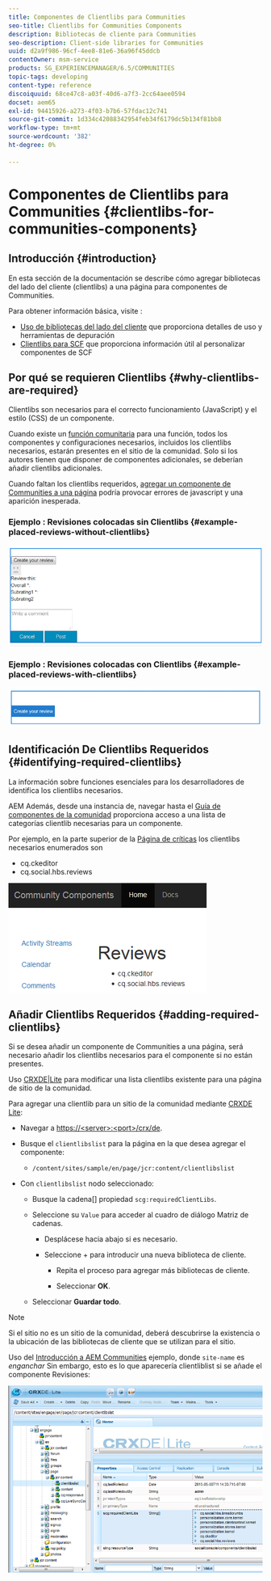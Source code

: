 ```yaml
---
title: Componentes de Clientlibs para Communities
seo-title: Clientlibs for Communities Components
description: Bibliotecas de cliente para Communities
seo-description: Client-side libraries for Communities
uuid: d2a9f986-96cf-4ee8-81e6-36a96f45ddcb
contentOwner: msm-service
products: SG_EXPERIENCEMANAGER/6.5/COMMUNITIES
topic-tags: developing
content-type: reference
discoiquuid: 68ce47c8-a03f-40d6-a7f3-2cc64aee0594
docset: aem65
exl-id: 94415926-a273-4f03-b7b6-57fdac12c741
source-git-commit: 1d334c42088342954feb34f6179dc5b134f81bb8
workflow-type: tm+mt
source-wordcount: '382'
ht-degree: 0%

---
```


# Componentes de Clientlibs para Communities {#clientlibs-for-communities-components}

## Introducción {#introduction}

En esta sección de la documentación se describe cómo agregar bibliotecas del lado del cliente (clientlibs) a una página para componentes de Communities.

Para obtener información básica, visite :

* [Uso de bibliotecas del lado del cliente](/help/sites-developing/clientlibs.md) que proporciona detalles de uso y herramientas de depuración
* [Clientlibs para SCF](/help/communities/client-customize.md#clientlibs) que proporciona información útil al personalizar componentes de SCF


## Por qué se requieren Clientlibs {#why-clientlibs-are-required}

Clientlibs son necesarios para el correcto funcionamiento (JavaScript) y el estilo (CSS) de un componente.

Cuando existe un [función comunitaria](/help/communities/functions.md) para una función, todos los componentes y configuraciones necesarios, incluidos los clientlibs necesarios, estarán presentes en el sitio de la comunidad. Solo si los autores tienen que disponer de componentes adicionales, se deberían añadir clientlibs adicionales.

Cuando faltan los clientlibs requeridos, [agregar un componente de Communities a una página](/help/communities/author-communities.md) podría provocar errores de javascript y una aparición inesperada.

### Ejemplo : Revisiones colocadas sin Clientlibs {#example-placed-reviews-without-clientlibs}

![placement-review](assets/placed-reviews.png)

### Ejemplo : Revisiones colocadas con Clientlibs {#example-placed-reviews-with-clientlibs}

![review-clientlibs](assets/reviews-clientlibs.png)

## Identificación De Clientlibs Requeridos {#identifying-required-clientlibs}

La información sobre funciones esenciales para los desarrolladores de identifica los clientlibs necesarios.

AEM Además, desde una instancia de, navegar hasta el [Guía de componentes de la comunidad](/help/communities/components-guide.md) proporciona acceso a una lista de categorías clientlib necesarias para un componente.

Por ejemplo, en la parte superior de la [Página de críticas](https://localhost:4502/content/community-components/en/reviews.html) los clientlibs necesarios enumerados son

* cq.ckeditor
* cq.social.hbs.reviews

![clientlibs-review](assets/clientlibs-reviews.png)

## Añadir Clientlibs Requeridos {#adding-required-clientlibs}

Si se desea añadir un componente de Communities a una página, será necesario añadir los clientlibs necesarios para el componente si no están presentes.

Uso [CRXDE|Lite](#using-crxde-lite) para modificar una lista clientlibs existente para una página de sitio de la comunidad.

Para agregar una clientlib para un sitio de la comunidad mediante [CRXDE Lite](/help/sites-developing/developing-with-crxde-lite.md):

* Navegar a [https://&lt;server>:&lt;port>/crx/de](https://localhost:4502/crx/de).
* Busque el `clientlibslist` para la página en la que desea agregar el componente:

   * `/content/sites/sample/en/page/jcr:content/clientlibslist`

* Con `clientlibslist` nodo seleccionado:

   * Busque la cadena[] propiedad `scg:requiredClientLibs`.
   * Seleccione su `Value` para acceder al cuadro de diálogo Matriz de cadenas.

      * Desplácese hacia abajo si es necesario.
      * Seleccione + para introducir una nueva biblioteca de cliente.

         * Repita el proceso para agregar más bibliotecas de cliente.

         * Seleccionar **OK**.
   * Seleccionar **Guardar todo**.


>[!NOTE]
>
>Si el sitio no es un sitio de la comunidad, deberá descubrirse la existencia o la ubicación de las bibliotecas de cliente que se utilizan para el sitio.

Uso del [Introducción a AEM Communities](/help/communities/getting-started.md) ejemplo, donde `site-name` es *enganchar* Sin embargo, esto es lo que aparecería clientliblist si se añade el componente Revisiones:

![review-component](assets/review-component.png)
